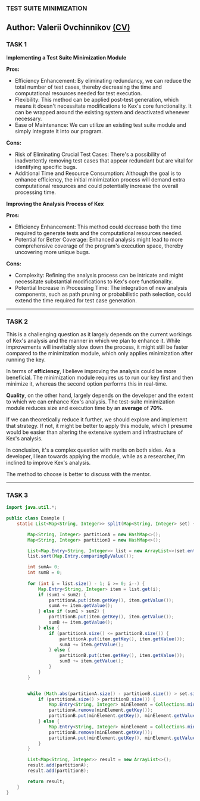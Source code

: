 ### TEST SUITE MINIMIZATION 
Author: Valerii Ovchinnikov 
[(CV)](https://drive.google.com/file/d/1CkrxipsEgZlBD2OGKCbcfrq-AVDAAITN/view?usp=sharing)
---

### TASK 1

I**mplementing a Test Suite Minimization Module**

**Pros:**
* Efficiency Enhancement: By eliminating redundancy, we can reduce the total number of test cases, thereby decreasing the time and computational resources needed for test execution.
* Flexibility: This method can be applied post-test generation, which means it doesn't necessitate modifications to Kex's core functionality. It can be wrapped around the existing system and deactivated whenever necessary.
* Ease of Maintenance: We can utilize an existing test suite module and simply integrate it into our program.

**Cons:**

*    Risk of Eliminating Crucial Test Cases: There's a possibility of inadvertently removing test cases that appear redundant but are vital for identifying specific bugs.
*    Additional Time and Resource Consumption: Although the goal is to enhance efficiency, the initial minimization process will demand extra computational resources and could potentially increase the overall processing time.

**Improving the Analysis Process of Kex**

**Pros:**

  * Efficiency Enhancement: This method could decrease both the time required to generate tests and the computational resources needed.
  *  Potential for Better Coverage: Enhanced analysis might lead to more comprehensive coverage of the program's execution space, thereby uncovering more unique bugs.

**Cons:**

  *  Complexity: Refining the analysis process can be intricate and might necessitate substantial modifications to Kex's core functionality.
 *   Potential Increase in Processing Time: The integration of new analysis components, such as path pruning or probabilistic path selection, could extend the time required for test case generation.
----
### TASK 2

This is a challenging question as it largely depends on the current workings of Kex's analysis and the manner in which we plan to enhance it. While improvements will inevitably slow down the process, it might still be faster compared to the minimization module, which only applies minimization after running the key.

In terms of **efficiency**, I believe improving the analysis could be more beneficial. The minimization module requires us to run our key first and then minimize it, whereas the second option performs this in real-time. 

**Quality**, on the other hand, largely depends on the developer and the extent to which we can enhance Kex's analysis. The test-suite minimization module reduces size and execution time by an **average** of **70%**. 

If we can theoretically reduce it further, we should explore and implement that strategy. If not, it might be better to apply this module, which I presume would be easier than altering the extensive system and infrastructure of Kex's analysis. 

In conclusion, it's a complex question with merits on both sides. As a developer, I lean towards applying the module, while as a researcher, I'm inclined to improve Kex's analysis. 

The method to choose is better to discuss with the mentor.

---
### TASK 3
```java
import java.util.*;

public class Example {
    static List<Map<String, Integer>> split(Map<String, Integer> set) {

        Map<String, Integer> partitionA = new HashMap<>();
        Map<String, Integer> partitionB = new HashMap<>();

        List<Map.Entry<String, Integer>> list = new ArrayList<>(set.entrySet());
        list.sort(Map.Entry.comparingByValue());

        int sumA= 0;
        int sumB = 0;
    
        for (int i = list.size() - 1; i >= 0; i--) {
            Map.Entry<String, Integer> item = list.get(i);
            if (sum1 < sum2) {
                partitionA.put(item.getKey(), item.getValue());
                sumA += item.getValue();
            } else if (sum1 > sum2) {
                partitionB.put(item.getKey(), item.getValue());
                sumB += item.getValue();
            } else {
                if (partitionA.size() <= partitionB.size()) {
                    partitionA.put(item.getKey(), item.getValue());
                    sumA += item.getValue();
                } else {
                    partitionB.put(item.getKey(), item.getValue());
                    sumB += item.getValue();
                }
            }
        }


        while (Math.abs(partitionA.size() - partitionB.size()) > set.size() % 2) {
            if (partitionA.size() > partitionB.size()) {
                Map.Entry<String, Integer> minElement = Collections.min(partition1.entrySet(), Map.Entry.comparingByValue());
                partitionA.remove(minElement.getKey());
                partitionB.put(minElement.getKey(), minElement.getValue());
            } else {
                Map.Entry<String, Integer> minElement = Collections.min(partitionB.entrySet(), Map.Entry.comparingByValue());
                partitionB.remove(minElement.getKey());
                partitionA.put(minElement.getKey(), minElement.getValue());
            }
        }

        List<Map<String, Integer>> result = new ArrayList<>();
        result.add(partitionA);
        result.add(partitionB);

        return result;
    }    
}
```
